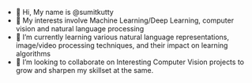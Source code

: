 - 👋 Hi, My name is @sumitkutty
- 👀 My interests involve Machine Learning/Deep Learning, computer vision and natural language processing
- 🌱 I’m currently learning various natural language representations, image/video processing techniques, and their impact on learning algorithms
- 💞️ I’m looking to collaborate on Interesting Computer Vision projects to grow and sharpen my skillset at the same.


<!---
sumitkutty/sumitkutty is a ✨ special ✨ repository because its `README.md` (this file) appears on your GitHub profile.
You can click the Preview link to take a look at your changes.
--->
